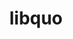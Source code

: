 ---
title: "libquo"
layout: cache
categories: [package, develop]
meta: {"versions": ["1.4"], "compilers": ["cce@=15.0.1", "gcc@=10.3.0", "gcc@=11.4.0", "gcc@=9.4.0", "oneapi@=2024.2.0"], "oss": ["rhel8", "sle_hpc15", "ubuntu20.04", "ubuntu22.04"], "platforms": ["linux"], "targets": ["neoverse_v1", "neoverse_v2", "ppc64le", "x86_64_v3", "x86_64_v4", "zen4"], "stacks": ["e4s", "e4s-cray-rhel", "e4s-cray-sles", "e4s-neoverse-v2", "e4s-neoverse_v1", "e4s-oneapi", "e4s-power", "root"], "num_specs": 57, "num_specs_by_stack": {"root": 57, "e4s-cray-rhel": 2, "e4s-cray-sles": 2, "e4s-power": 2, "e4s-neoverse_v1": 2, "e4s-neoverse-v2": 2, "e4s": 2, "e4s-oneapi": 2}}
spec_details: [{"hash": "pssq5pfpni5jfraz5xc3cxyddw3cno6v", "compiler": "cce@=15.0.1", "versions": ["1.4"], "os": "rhel8", "platform": "linux", "target": "zen4", "variants": ["build_system=autotools"], "stacks": ["root", "e4s-cray-rhel"], "size": "-", "tarball": "https://binaries.spack.io/develop/build_cache/linux-rhel8-zen4/cce-15.0.1/libquo-1.4/linux-rhel8-zen4-cce-15.0.1-libquo-1.4-pssq5pfpni5jfraz5xc3cxyddw3cno6v.spack"}, {"hash": "jfjjt6azm357yr45yzu63h4sc725vkis", "compiler": "cce@=15.0.1", "versions": ["1.4"], "os": "rhel8", "platform": "linux", "target": "zen4", "variants": ["build_system=autotools"], "stacks": ["root"], "size": "-", "tarball": "https://binaries.spack.io/develop/build_cache/linux-rhel8-zen4/cce-15.0.1/libquo-1.4/linux-rhel8-zen4-cce-15.0.1-libquo-1.4-jfjjt6azm357yr45yzu63h4sc725vkis.spack"}, {"hash": "e6k5egn3ec6jkcpsccippewdnfisxwt7", "compiler": "cce@=15.0.1", "versions": ["1.4"], "os": "rhel8", "platform": "linux", "target": "zen4", "variants": ["build_system=autotools"], "stacks": ["root", "e4s-cray-rhel"], "size": "-", "tarball": "https://binaries.spack.io/develop/build_cache/linux-rhel8-zen4/cce-15.0.1/libquo-1.4/linux-rhel8-zen4-cce-15.0.1-libquo-1.4-e6k5egn3ec6jkcpsccippewdnfisxwt7.spack"}, {"hash": "fl7uvo623qtnwihpflzzphodiulbb6yc", "compiler": "gcc@=10.3.0", "versions": ["1.4"], "os": "sle_hpc15", "platform": "linux", "target": "x86_64_v4", "variants": ["build_system=autotools"], "stacks": ["root", "e4s-cray-sles"], "size": "-", "tarball": "https://binaries.spack.io/develop/build_cache/linux-sle_hpc15-x86_64_v4/gcc-10.3.0/libquo-1.4/linux-sle_hpc15-x86_64_v4-gcc-10.3.0-libquo-1.4-fl7uvo623qtnwihpflzzphodiulbb6yc.spack"}, {"hash": "mmaijmb3vilpumfguz2gs35gjrxsf3nh", "compiler": "gcc@=10.3.0", "versions": ["1.4"], "os": "sle_hpc15", "platform": "linux", "target": "x86_64_v4", "variants": ["build_system=autotools"], "stacks": ["root", "e4s-cray-sles"], "size": "-", "tarball": "https://binaries.spack.io/develop/build_cache/linux-sle_hpc15-x86_64_v4/gcc-10.3.0/libquo-1.4/linux-sle_hpc15-x86_64_v4-gcc-10.3.0-libquo-1.4-mmaijmb3vilpumfguz2gs35gjrxsf3nh.spack"}, {"hash": "vadorb3wm2uz7yy6qpzyirc7myvxfql2", "compiler": "gcc@=10.3.0", "versions": ["1.4"], "os": "sle_hpc15", "platform": "linux", "target": "x86_64_v4", "variants": ["build_system=autotools"], "stacks": ["root"], "size": "-", "tarball": "https://binaries.spack.io/develop/build_cache/linux-sle_hpc15-x86_64_v4/gcc-10.3.0/libquo-1.4/linux-sle_hpc15-x86_64_v4-gcc-10.3.0-libquo-1.4-vadorb3wm2uz7yy6qpzyirc7myvxfql2.spack"}, {"hash": "y56fd755xdzo7zrghr2bdjqtwdr4kji5", "compiler": "gcc@=10.3.0", "versions": ["1.4"], "os": "sle_hpc15", "platform": "linux", "target": "x86_64_v4", "variants": ["build_system=autotools"], "stacks": ["root"], "size": "-", "tarball": "https://binaries.spack.io/develop/build_cache/linux-sle_hpc15-x86_64_v4/gcc-10.3.0/libquo-1.4/linux-sle_hpc15-x86_64_v4-gcc-10.3.0-libquo-1.4-y56fd755xdzo7zrghr2bdjqtwdr4kji5.spack"}, {"hash": "5wm3hi7ciuak5m3jirwbxneh7fhlmjed", "compiler": "gcc@=9.4.0", "versions": ["1.4"], "os": "ubuntu20.04", "platform": "linux", "target": "ppc64le", "variants": ["build_system=autotools"], "stacks": ["root", "e4s-power"], "size": "-", "tarball": "https://binaries.spack.io/develop/build_cache/linux-ubuntu20.04-ppc64le/gcc-9.4.0/libquo-1.4/linux-ubuntu20.04-ppc64le-gcc-9.4.0-libquo-1.4-5wm3hi7ciuak5m3jirwbxneh7fhlmjed.spack"}, {"hash": "6tslb5ciewcwc2cb4g436f3fihezgv6n", "compiler": "gcc@=9.4.0", "versions": ["1.4"], "os": "ubuntu20.04", "platform": "linux", "target": "ppc64le", "variants": ["build_system=autotools"], "stacks": ["root"], "size": "-", "tarball": "https://binaries.spack.io/develop/build_cache/linux-ubuntu20.04-ppc64le/gcc-9.4.0/libquo-1.4/linux-ubuntu20.04-ppc64le-gcc-9.4.0-libquo-1.4-6tslb5ciewcwc2cb4g436f3fihezgv6n.spack"}, {"hash": "guml7x6wkxyp3f6mnkdbucstlohfyshe", "compiler": "gcc@=9.4.0", "versions": ["1.4"], "os": "ubuntu20.04", "platform": "linux", "target": "ppc64le", "variants": ["build_system=autotools"], "stacks": ["root", "e4s-power"], "size": "-", "tarball": "https://binaries.spack.io/develop/build_cache/linux-ubuntu20.04-ppc64le/gcc-9.4.0/libquo-1.4/linux-ubuntu20.04-ppc64le-gcc-9.4.0-libquo-1.4-guml7x6wkxyp3f6mnkdbucstlohfyshe.spack"}, {"hash": "nnfjg4d3yh2sdp2qr7q4pgiklngu2yut", "compiler": "gcc@=9.4.0", "versions": ["1.4"], "os": "ubuntu20.04", "platform": "linux", "target": "ppc64le", "variants": ["build_system=autotools"], "stacks": ["root"], "size": "-", "tarball": "https://binaries.spack.io/develop/build_cache/linux-ubuntu20.04-ppc64le/gcc-9.4.0/libquo-1.4/linux-ubuntu20.04-ppc64le-gcc-9.4.0-libquo-1.4-nnfjg4d3yh2sdp2qr7q4pgiklngu2yut.spack"}, {"hash": "juzk5iq2sy2lwdhg3brr7jriybgwfc5g", "compiler": "gcc@=9.4.0", "versions": ["1.4"], "os": "ubuntu20.04", "platform": "linux", "target": "ppc64le", "variants": ["build_system=autotools"], "stacks": ["root"], "size": "-", "tarball": "https://binaries.spack.io/develop/build_cache/linux-ubuntu20.04-ppc64le/gcc-9.4.0/libquo-1.4/linux-ubuntu20.04-ppc64le-gcc-9.4.0-libquo-1.4-juzk5iq2sy2lwdhg3brr7jriybgwfc5g.spack"}, {"hash": "xudauugbhzus75p2w2ivpdjkxbwysxqt", "compiler": "gcc@=9.4.0", "versions": ["1.4"], "os": "ubuntu20.04", "platform": "linux", "target": "ppc64le", "variants": ["build_system=autotools"], "stacks": ["root"], "size": "-", "tarball": "https://binaries.spack.io/develop/build_cache/linux-ubuntu20.04-ppc64le/gcc-9.4.0/libquo-1.4/linux-ubuntu20.04-ppc64le-gcc-9.4.0-libquo-1.4-xudauugbhzus75p2w2ivpdjkxbwysxqt.spack"}, {"hash": "yp6b45mbdtwapfcvau3hq4xzva7d5qln", "compiler": "gcc@=9.4.0", "versions": ["1.4"], "os": "ubuntu20.04", "platform": "linux", "target": "ppc64le", "variants": ["build_system=autotools"], "stacks": ["root"], "size": "-", "tarball": "https://binaries.spack.io/develop/build_cache/linux-ubuntu20.04-ppc64le/gcc-9.4.0/libquo-1.4/linux-ubuntu20.04-ppc64le-gcc-9.4.0-libquo-1.4-yp6b45mbdtwapfcvau3hq4xzva7d5qln.spack"}, {"hash": "wqsl3zsukvdca25krq5grqu7tdyggzoj", "compiler": "gcc@=9.4.0", "versions": ["1.4"], "os": "ubuntu20.04", "platform": "linux", "target": "ppc64le", "variants": ["build_system=autotools"], "stacks": ["root"], "size": "-", "tarball": "https://binaries.spack.io/develop/build_cache/linux-ubuntu20.04-ppc64le/gcc-9.4.0/libquo-1.4/linux-ubuntu20.04-ppc64le-gcc-9.4.0-libquo-1.4-wqsl3zsukvdca25krq5grqu7tdyggzoj.spack"}, {"hash": "xkax7n5rekg73whluzwtnpetl7hgkavb", "compiler": "gcc@=9.4.0", "versions": ["1.4"], "os": "ubuntu20.04", "platform": "linux", "target": "ppc64le", "variants": ["build_system=autotools"], "stacks": ["root"], "size": "-", "tarball": "https://binaries.spack.io/develop/build_cache/linux-ubuntu20.04-ppc64le/gcc-9.4.0/libquo-1.4/linux-ubuntu20.04-ppc64le-gcc-9.4.0-libquo-1.4-xkax7n5rekg73whluzwtnpetl7hgkavb.spack"}, {"hash": "rq62vyvjqum5w4yaqaxiv4vzvjfg4fbs", "compiler": "gcc@=9.4.0", "versions": ["1.4"], "os": "ubuntu20.04", "platform": "linux", "target": "ppc64le", "variants": ["build_system=autotools"], "stacks": ["root"], "size": "-", "tarball": "https://binaries.spack.io/develop/build_cache/linux-ubuntu20.04-ppc64le/gcc-9.4.0/libquo-1.4/linux-ubuntu20.04-ppc64le-gcc-9.4.0-libquo-1.4-rq62vyvjqum5w4yaqaxiv4vzvjfg4fbs.spack"}, {"hash": "6jdfxii2ezinfik4sql2icci2npohzqb", "compiler": "gcc@=11.4.0", "versions": ["1.4"], "os": "ubuntu22.04", "platform": "linux", "target": "neoverse_v1", "variants": ["build_system=autotools"], "stacks": ["root"], "size": "-", "tarball": "https://binaries.spack.io/develop/build_cache/linux-ubuntu22.04-neoverse_v1/gcc-11.4.0/libquo-1.4/linux-ubuntu22.04-neoverse_v1-gcc-11.4.0-libquo-1.4-6jdfxii2ezinfik4sql2icci2npohzqb.spack"}, {"hash": "fu65qnpsbtdswzgfxbe4ouoayianl5n6", "compiler": "gcc@=11.4.0", "versions": ["1.4"], "os": "ubuntu22.04", "platform": "linux", "target": "neoverse_v1", "variants": ["build_system=autotools"], "stacks": ["root"], "size": "-", "tarball": "https://binaries.spack.io/develop/build_cache/linux-ubuntu22.04-neoverse_v1/gcc-11.4.0/libquo-1.4/linux-ubuntu22.04-neoverse_v1-gcc-11.4.0-libquo-1.4-fu65qnpsbtdswzgfxbe4ouoayianl5n6.spack"}, {"hash": "ffel3w423o7zazd732p2irsindsadujo", "compiler": "gcc@=11.4.0", "versions": ["1.4"], "os": "ubuntu22.04", "platform": "linux", "target": "neoverse_v1", "variants": ["build_system=autotools"], "stacks": ["root"], "size": "-", "tarball": "https://binaries.spack.io/develop/build_cache/linux-ubuntu22.04-neoverse_v1/gcc-11.4.0/libquo-1.4/linux-ubuntu22.04-neoverse_v1-gcc-11.4.0-libquo-1.4-ffel3w423o7zazd732p2irsindsadujo.spack"}, {"hash": "ltppolcn2avm4lcpksx6wh5ehpwfldhx", "compiler": "gcc@=11.4.0", "versions": ["1.4"], "os": "ubuntu22.04", "platform": "linux", "target": "neoverse_v1", "variants": ["build_system=autotools"], "stacks": ["root"], "size": "-", "tarball": "https://binaries.spack.io/develop/build_cache/linux-ubuntu22.04-neoverse_v1/gcc-11.4.0/libquo-1.4/linux-ubuntu22.04-neoverse_v1-gcc-11.4.0-libquo-1.4-ltppolcn2avm4lcpksx6wh5ehpwfldhx.spack"}, {"hash": "qxi675xnwydsxbixxnssogvjuyda7trk", "compiler": "gcc@=11.4.0", "versions": ["1.4"], "os": "ubuntu22.04", "platform": "linux", "target": "neoverse_v1", "variants": ["build_system=autotools"], "stacks": ["root", "e4s-neoverse_v1"], "size": "-", "tarball": "https://binaries.spack.io/develop/build_cache/linux-ubuntu22.04-neoverse_v1/gcc-11.4.0/libquo-1.4/linux-ubuntu22.04-neoverse_v1-gcc-11.4.0-libquo-1.4-qxi675xnwydsxbixxnssogvjuyda7trk.spack"}, {"hash": "wlvdwqgtqux2ezu2o77uybeq4vqvlefw", "compiler": "gcc@=11.4.0", "versions": ["1.4"], "os": "ubuntu22.04", "platform": "linux", "target": "neoverse_v1", "variants": ["build_system=autotools"], "stacks": ["root", "e4s-neoverse_v1"], "size": "-", "tarball": "https://binaries.spack.io/develop/build_cache/linux-ubuntu22.04-neoverse_v1/gcc-11.4.0/libquo-1.4/linux-ubuntu22.04-neoverse_v1-gcc-11.4.0-libquo-1.4-wlvdwqgtqux2ezu2o77uybeq4vqvlefw.spack"}, {"hash": "z6vvqbyof53coeh7tq6hhbxosuickhf6", "compiler": "gcc@=11.4.0", "versions": ["1.4"], "os": "ubuntu22.04", "platform": "linux", "target": "neoverse_v1", "variants": ["build_system=autotools"], "stacks": ["root"], "size": "-", "tarball": "https://binaries.spack.io/develop/build_cache/linux-ubuntu22.04-neoverse_v1/gcc-11.4.0/libquo-1.4/linux-ubuntu22.04-neoverse_v1-gcc-11.4.0-libquo-1.4-z6vvqbyof53coeh7tq6hhbxosuickhf6.spack"}, {"hash": "lafc2x7ifsndz5vjlgvh3ld6lshggbvy", "compiler": "gcc@=11.4.0", "versions": ["1.4"], "os": "ubuntu22.04", "platform": "linux", "target": "neoverse_v1", "variants": ["build_system=autotools"], "stacks": ["root"], "size": "-", "tarball": "https://binaries.spack.io/develop/build_cache/linux-ubuntu22.04-neoverse_v1/gcc-11.4.0/libquo-1.4/linux-ubuntu22.04-neoverse_v1-gcc-11.4.0-libquo-1.4-lafc2x7ifsndz5vjlgvh3ld6lshggbvy.spack"}, {"hash": "xyksrzi2h5pf4mld2gydzp6jurgpgpb2", "compiler": "gcc@=11.4.0", "versions": ["1.4"], "os": "ubuntu22.04", "platform": "linux", "target": "neoverse_v1", "variants": ["build_system=autotools"], "stacks": ["root"], "size": "-", "tarball": "https://binaries.spack.io/develop/build_cache/linux-ubuntu22.04-neoverse_v1/gcc-11.4.0/libquo-1.4/linux-ubuntu22.04-neoverse_v1-gcc-11.4.0-libquo-1.4-xyksrzi2h5pf4mld2gydzp6jurgpgpb2.spack"}, {"hash": "hrpf3c6pmu4fo5flao3uupgywz66l2qw", "compiler": "gcc@=11.4.0", "versions": ["1.4"], "os": "ubuntu22.04", "platform": "linux", "target": "neoverse_v1", "variants": ["build_system=autotools"], "stacks": ["root"], "size": "-", "tarball": "https://binaries.spack.io/develop/build_cache/linux-ubuntu22.04-neoverse_v1/gcc-11.4.0/libquo-1.4/linux-ubuntu22.04-neoverse_v1-gcc-11.4.0-libquo-1.4-hrpf3c6pmu4fo5flao3uupgywz66l2qw.spack"}, {"hash": "7cktujls2gdiiabc4i5nxk4ao7x7wzwb", "compiler": "gcc@=11.4.0", "versions": ["1.4"], "os": "ubuntu22.04", "platform": "linux", "target": "neoverse_v2", "variants": ["build_system=autotools"], "stacks": ["root"], "size": "-", "tarball": "https://binaries.spack.io/develop/build_cache/linux-ubuntu22.04-neoverse_v2/gcc-11.4.0/libquo-1.4/linux-ubuntu22.04-neoverse_v2-gcc-11.4.0-libquo-1.4-7cktujls2gdiiabc4i5nxk4ao7x7wzwb.spack"}, {"hash": "5njvam4o64m6276p7ruf2wkucayn6ucf", "compiler": "gcc@=11.4.0", "versions": ["1.4"], "os": "ubuntu22.04", "platform": "linux", "target": "neoverse_v2", "variants": ["build_system=autotools"], "stacks": ["root"], "size": "-", "tarball": "https://binaries.spack.io/develop/build_cache/linux-ubuntu22.04-neoverse_v2/gcc-11.4.0/libquo-1.4/linux-ubuntu22.04-neoverse_v2-gcc-11.4.0-libquo-1.4-5njvam4o64m6276p7ruf2wkucayn6ucf.spack"}, {"hash": "sozsps4p2ta3qozg3sdua3ckrbcu47lx", "compiler": "gcc@=11.4.0", "versions": ["1.4"], "os": "ubuntu22.04", "platform": "linux", "target": "neoverse_v2", "variants": ["build_system=autotools"], "stacks": ["root"], "size": "-", "tarball": "https://binaries.spack.io/develop/build_cache/linux-ubuntu22.04-neoverse_v2/gcc-11.4.0/libquo-1.4/linux-ubuntu22.04-neoverse_v2-gcc-11.4.0-libquo-1.4-sozsps4p2ta3qozg3sdua3ckrbcu47lx.spack"}, {"hash": "dbu5diofyjqfnjbiczolveu2mge6tbfc", "compiler": "gcc@=11.4.0", "versions": ["1.4"], "os": "ubuntu22.04", "platform": "linux", "target": "neoverse_v2", "variants": ["build_system=autotools"], "stacks": ["root"], "size": "-", "tarball": "https://binaries.spack.io/develop/build_cache/linux-ubuntu22.04-neoverse_v2/gcc-11.4.0/libquo-1.4/linux-ubuntu22.04-neoverse_v2-gcc-11.4.0-libquo-1.4-dbu5diofyjqfnjbiczolveu2mge6tbfc.spack"}, {"hash": "uayunhxg7ej6jowk6vjqjjognckqepkc", "compiler": "gcc@=11.4.0", "versions": ["1.4"], "os": "ubuntu22.04", "platform": "linux", "target": "neoverse_v2", "variants": ["build_system=autotools"], "stacks": ["root"], "size": "-", "tarball": "https://binaries.spack.io/develop/build_cache/linux-ubuntu22.04-neoverse_v2/gcc-11.4.0/libquo-1.4/linux-ubuntu22.04-neoverse_v2-gcc-11.4.0-libquo-1.4-uayunhxg7ej6jowk6vjqjjognckqepkc.spack"}, {"hash": "sfvc74oiosfkut6cl35odjtb33mhsrtf", "compiler": "gcc@=11.4.0", "versions": ["1.4"], "os": "ubuntu22.04", "platform": "linux", "target": "neoverse_v2", "variants": ["build_system=autotools"], "stacks": ["root"], "size": "-", "tarball": "https://binaries.spack.io/develop/build_cache/linux-ubuntu22.04-neoverse_v2/gcc-11.4.0/libquo-1.4/linux-ubuntu22.04-neoverse_v2-gcc-11.4.0-libquo-1.4-sfvc74oiosfkut6cl35odjtb33mhsrtf.spack"}, {"hash": "eziybbwztipzxkvox4tdoroxcs4jkya7", "compiler": "gcc@=11.4.0", "versions": ["1.4"], "os": "ubuntu22.04", "platform": "linux", "target": "neoverse_v2", "variants": ["build_system=autotools"], "stacks": ["root"], "size": "-", "tarball": "https://binaries.spack.io/develop/build_cache/linux-ubuntu22.04-neoverse_v2/gcc-11.4.0/libquo-1.4/linux-ubuntu22.04-neoverse_v2-gcc-11.4.0-libquo-1.4-eziybbwztipzxkvox4tdoroxcs4jkya7.spack"}, {"hash": "mofgs6dapjhuqyr5p6hdwibczzwhafh4", "compiler": "gcc@=11.4.0", "versions": ["1.4"], "os": "ubuntu22.04", "platform": "linux", "target": "neoverse_v2", "variants": ["build_system=autotools"], "stacks": ["e4s-neoverse-v2", "root"], "size": "-", "tarball": "https://binaries.spack.io/develop/build_cache/linux-ubuntu22.04-neoverse_v2/gcc-11.4.0/libquo-1.4/linux-ubuntu22.04-neoverse_v2-gcc-11.4.0-libquo-1.4-mofgs6dapjhuqyr5p6hdwibczzwhafh4.spack"}, {"hash": "e3o3yonvvs63va4fg66wzv4744bnjg6g", "compiler": "gcc@=11.4.0", "versions": ["1.4"], "os": "ubuntu22.04", "platform": "linux", "target": "neoverse_v2", "variants": ["build_system=autotools"], "stacks": ["root"], "size": "-", "tarball": "https://binaries.spack.io/develop/build_cache/linux-ubuntu22.04-neoverse_v2/gcc-11.4.0/libquo-1.4/linux-ubuntu22.04-neoverse_v2-gcc-11.4.0-libquo-1.4-e3o3yonvvs63va4fg66wzv4744bnjg6g.spack"}, {"hash": "x2ojen7i6vjlkwftgmq7nr6s34rjkz63", "compiler": "gcc@=11.4.0", "versions": ["1.4"], "os": "ubuntu22.04", "platform": "linux", "target": "neoverse_v2", "variants": ["build_system=autotools"], "stacks": ["e4s-neoverse-v2", "root"], "size": "-", "tarball": "https://binaries.spack.io/develop/build_cache/linux-ubuntu22.04-neoverse_v2/gcc-11.4.0/libquo-1.4/linux-ubuntu22.04-neoverse_v2-gcc-11.4.0-libquo-1.4-x2ojen7i6vjlkwftgmq7nr6s34rjkz63.spack"}, {"hash": "j2dveoiehrzcy4dwp53hbrxwrii7scx6", "compiler": "gcc@=11.4.0", "versions": ["1.4"], "os": "ubuntu22.04", "platform": "linux", "target": "x86_64_v3", "variants": ["build_system=autotools"], "stacks": ["root"], "size": "-", "tarball": "https://binaries.spack.io/develop/build_cache/linux-ubuntu22.04-x86_64_v3/gcc-11.4.0/libquo-1.4/linux-ubuntu22.04-x86_64_v3-gcc-11.4.0-libquo-1.4-j2dveoiehrzcy4dwp53hbrxwrii7scx6.spack"}, {"hash": "eflpimzowc674tvfxbono4kbiwmcr2bc", "compiler": "gcc@=11.4.0", "versions": ["1.4"], "os": "ubuntu22.04", "platform": "linux", "target": "x86_64_v3", "variants": ["build_system=autotools"], "stacks": ["root"], "size": "-", "tarball": "https://binaries.spack.io/develop/build_cache/linux-ubuntu22.04-x86_64_v3/gcc-11.4.0/libquo-1.4/linux-ubuntu22.04-x86_64_v3-gcc-11.4.0-libquo-1.4-eflpimzowc674tvfxbono4kbiwmcr2bc.spack"}, {"hash": "i7m7e2qxwe3xct37ppmnvanv3rpavclu", "compiler": "gcc@=11.4.0", "versions": ["1.4"], "os": "ubuntu22.04", "platform": "linux", "target": "x86_64_v3", "variants": ["build_system=autotools"], "stacks": ["root"], "size": "-", "tarball": "https://binaries.spack.io/develop/build_cache/linux-ubuntu22.04-x86_64_v3/gcc-11.4.0/libquo-1.4/linux-ubuntu22.04-x86_64_v3-gcc-11.4.0-libquo-1.4-i7m7e2qxwe3xct37ppmnvanv3rpavclu.spack"}, {"hash": "373lkeykpoixaritvcnr5q7jnvqc4nkq", "compiler": "gcc@=11.4.0", "versions": ["1.4"], "os": "ubuntu22.04", "platform": "linux", "target": "x86_64_v3", "variants": ["build_system=autotools"], "stacks": ["root"], "size": "-", "tarball": "https://binaries.spack.io/develop/build_cache/linux-ubuntu22.04-x86_64_v3/gcc-11.4.0/libquo-1.4/linux-ubuntu22.04-x86_64_v3-gcc-11.4.0-libquo-1.4-373lkeykpoixaritvcnr5q7jnvqc4nkq.spack"}, {"hash": "gcw3kxb64a5span3ew5ehaos3hyx4hj6", "compiler": "gcc@=11.4.0", "versions": ["1.4"], "os": "ubuntu22.04", "platform": "linux", "target": "x86_64_v3", "variants": ["build_system=autotools"], "stacks": ["root", "e4s"], "size": "-", "tarball": "https://binaries.spack.io/develop/build_cache/linux-ubuntu22.04-x86_64_v3/gcc-11.4.0/libquo-1.4/linux-ubuntu22.04-x86_64_v3-gcc-11.4.0-libquo-1.4-gcw3kxb64a5span3ew5ehaos3hyx4hj6.spack"}, {"hash": "e72inu7dnxsouzmuoiersq4m5qfoblwi", "compiler": "gcc@=11.4.0", "versions": ["1.4"], "os": "ubuntu22.04", "platform": "linux", "target": "x86_64_v3", "variants": ["build_system=autotools"], "stacks": ["root"], "size": "-", "tarball": "https://binaries.spack.io/develop/build_cache/linux-ubuntu22.04-x86_64_v3/gcc-11.4.0/libquo-1.4/linux-ubuntu22.04-x86_64_v3-gcc-11.4.0-libquo-1.4-e72inu7dnxsouzmuoiersq4m5qfoblwi.spack"}, {"hash": "ebyx5sj52uaqblvacxmkzdak6gi3fvoh", "compiler": "gcc@=11.4.0", "versions": ["1.4"], "os": "ubuntu22.04", "platform": "linux", "target": "x86_64_v3", "variants": ["build_system=autotools"], "stacks": ["root"], "size": "-", "tarball": "https://binaries.spack.io/develop/build_cache/linux-ubuntu22.04-x86_64_v3/gcc-11.4.0/libquo-1.4/linux-ubuntu22.04-x86_64_v3-gcc-11.4.0-libquo-1.4-ebyx5sj52uaqblvacxmkzdak6gi3fvoh.spack"}, {"hash": "stii2qhzqoeiumkbx5tkgcqdnyemoixd", "compiler": "gcc@=11.4.0", "versions": ["1.4"], "os": "ubuntu22.04", "platform": "linux", "target": "x86_64_v3", "variants": ["build_system=autotools"], "stacks": ["root", "e4s"], "size": "-", "tarball": "https://binaries.spack.io/develop/build_cache/linux-ubuntu22.04-x86_64_v3/gcc-11.4.0/libquo-1.4/linux-ubuntu22.04-x86_64_v3-gcc-11.4.0-libquo-1.4-stii2qhzqoeiumkbx5tkgcqdnyemoixd.spack"}, {"hash": "nmv3qrv6vv5gbmw6lopboncoibtll2vu", "compiler": "gcc@=11.4.0", "versions": ["1.4"], "os": "ubuntu22.04", "platform": "linux", "target": "x86_64_v3", "variants": ["build_system=autotools"], "stacks": ["root"], "size": "-", "tarball": "https://binaries.spack.io/develop/build_cache/linux-ubuntu22.04-x86_64_v3/gcc-11.4.0/libquo-1.4/linux-ubuntu22.04-x86_64_v3-gcc-11.4.0-libquo-1.4-nmv3qrv6vv5gbmw6lopboncoibtll2vu.spack"}, {"hash": "vn7z63q6cbtoojlkxecgtbfta2sp7zzl", "compiler": "gcc@=11.4.0", "versions": ["1.4"], "os": "ubuntu22.04", "platform": "linux", "target": "x86_64_v3", "variants": ["build_system=autotools"], "stacks": ["root"], "size": "-", "tarball": "https://binaries.spack.io/develop/build_cache/linux-ubuntu22.04-x86_64_v3/gcc-11.4.0/libquo-1.4/linux-ubuntu22.04-x86_64_v3-gcc-11.4.0-libquo-1.4-vn7z63q6cbtoojlkxecgtbfta2sp7zzl.spack"}, {"hash": "crzza3qz5o7jou6lg7bvpbb7u2cafmm2", "compiler": "oneapi@=2024.2.0", "versions": ["1.4"], "os": "ubuntu22.04", "platform": "linux", "target": "x86_64_v3", "variants": ["build_system=autotools"], "stacks": ["root"], "size": "-", "tarball": "https://binaries.spack.io/develop/build_cache/linux-ubuntu22.04-x86_64_v3/oneapi-2024.2.0/libquo-1.4/linux-ubuntu22.04-x86_64_v3-oneapi-2024.2.0-libquo-1.4-crzza3qz5o7jou6lg7bvpbb7u2cafmm2.spack"}, {"hash": "khu33ozgs2grz2va5gorajbi3tqtc325", "compiler": "oneapi@=2024.2.0", "versions": ["1.4"], "os": "ubuntu22.04", "platform": "linux", "target": "x86_64_v3", "variants": ["build_system=autotools"], "stacks": ["e4s-oneapi", "root"], "size": "-", "tarball": "https://binaries.spack.io/develop/build_cache/linux-ubuntu22.04-x86_64_v3/oneapi-2024.2.0/libquo-1.4/linux-ubuntu22.04-x86_64_v3-oneapi-2024.2.0-libquo-1.4-khu33ozgs2grz2va5gorajbi3tqtc325.spack"}, {"hash": "suyqcxrwqqkxr7mypmwewlpiegzdxln6", "compiler": "oneapi@=2024.2.0", "versions": ["1.4"], "os": "ubuntu22.04", "platform": "linux", "target": "x86_64_v3", "variants": ["build_system=autotools"], "stacks": ["root"], "size": "-", "tarball": "https://binaries.spack.io/develop/build_cache/linux-ubuntu22.04-x86_64_v3/oneapi-2024.2.0/libquo-1.4/linux-ubuntu22.04-x86_64_v3-oneapi-2024.2.0-libquo-1.4-suyqcxrwqqkxr7mypmwewlpiegzdxln6.spack"}, {"hash": "yvhj6woxpj6533mmaxfumkhr744p7ytg", "compiler": "oneapi@=2024.2.0", "versions": ["1.4"], "os": "ubuntu22.04", "platform": "linux", "target": "x86_64_v3", "variants": ["build_system=autotools"], "stacks": ["root"], "size": "-", "tarball": "https://binaries.spack.io/develop/build_cache/linux-ubuntu22.04-x86_64_v3/oneapi-2024.2.0/libquo-1.4/linux-ubuntu22.04-x86_64_v3-oneapi-2024.2.0-libquo-1.4-yvhj6woxpj6533mmaxfumkhr744p7ytg.spack"}, {"hash": "5ls27gvbq4q4sue7k2nolaszygxopujg", "compiler": "oneapi@=2024.2.0", "versions": ["1.4"], "os": "ubuntu22.04", "platform": "linux", "target": "x86_64_v3", "variants": ["build_system=autotools"], "stacks": ["root"], "size": "-", "tarball": "https://binaries.spack.io/develop/build_cache/linux-ubuntu22.04-x86_64_v3/oneapi-2024.2.0/libquo-1.4/linux-ubuntu22.04-x86_64_v3-oneapi-2024.2.0-libquo-1.4-5ls27gvbq4q4sue7k2nolaszygxopujg.spack"}, {"hash": "vqispmhhvb44m5liukcuynnxux5niuuh", "compiler": "oneapi@=2024.2.0", "versions": ["1.4"], "os": "ubuntu22.04", "platform": "linux", "target": "x86_64_v3", "variants": ["build_system=autotools"], "stacks": ["root"], "size": "-", "tarball": "https://binaries.spack.io/develop/build_cache/linux-ubuntu22.04-x86_64_v3/oneapi-2024.2.0/libquo-1.4/linux-ubuntu22.04-x86_64_v3-oneapi-2024.2.0-libquo-1.4-vqispmhhvb44m5liukcuynnxux5niuuh.spack"}, {"hash": "hhjtryn27tz63j2nzdjduqi2jmw2toey", "compiler": "oneapi@=2024.2.0", "versions": ["1.4"], "os": "ubuntu22.04", "platform": "linux", "target": "x86_64_v3", "variants": ["build_system=autotools"], "stacks": ["root"], "size": "-", "tarball": "https://binaries.spack.io/develop/build_cache/linux-ubuntu22.04-x86_64_v3/oneapi-2024.2.0/libquo-1.4/linux-ubuntu22.04-x86_64_v3-oneapi-2024.2.0-libquo-1.4-hhjtryn27tz63j2nzdjduqi2jmw2toey.spack"}, {"hash": "6yacnwkwbl73guermqfnyau3tedgicsn", "compiler": "oneapi@=2024.2.0", "versions": ["1.4"], "os": "ubuntu22.04", "platform": "linux", "target": "x86_64_v3", "variants": ["build_system=autotools"], "stacks": ["e4s-oneapi", "root"], "size": "-", "tarball": "https://binaries.spack.io/develop/build_cache/linux-ubuntu22.04-x86_64_v3/oneapi-2024.2.0/libquo-1.4/linux-ubuntu22.04-x86_64_v3-oneapi-2024.2.0-libquo-1.4-6yacnwkwbl73guermqfnyau3tedgicsn.spack"}, {"hash": "5xqwyxvnh2y5wnhpohv53rprurxps37q", "compiler": "oneapi@=2024.2.0", "versions": ["1.4"], "os": "ubuntu22.04", "platform": "linux", "target": "x86_64_v3", "variants": ["build_system=autotools"], "stacks": ["root"], "size": "-", "tarball": "https://binaries.spack.io/develop/build_cache/linux-ubuntu22.04-x86_64_v3/oneapi-2024.2.0/libquo-1.4/linux-ubuntu22.04-x86_64_v3-oneapi-2024.2.0-libquo-1.4-5xqwyxvnh2y5wnhpohv53rprurxps37q.spack"}, {"hash": "ilw3oeutfml4ygnyhganckabtibok456", "compiler": "oneapi@=2024.2.0", "versions": ["1.4"], "os": "ubuntu22.04", "platform": "linux", "target": "x86_64_v3", "variants": ["build_system=autotools"], "stacks": ["root"], "size": "-", "tarball": "https://binaries.spack.io/develop/build_cache/linux-ubuntu22.04-x86_64_v3/oneapi-2024.2.0/libquo-1.4/linux-ubuntu22.04-x86_64_v3-oneapi-2024.2.0-libquo-1.4-ilw3oeutfml4ygnyhganckabtibok456.spack"}]
---